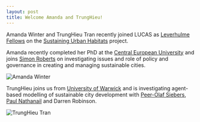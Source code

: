 ```yaml
---
layout: post
title: Welcome Amanda and TrungHieu!
---
```


Amanda Winter and TrungHieu Tran recently joined LUCAS as [Leverhulme Fellows](http://www.nottingham.ac.uk/research/groups/lucas/people/research-fellows.aspx) on the [Sustaining Urban Habitats](http://www.nottingham.ac.uk/research/groups/lucas/research/sustaining-urban-habitats-an-interdisciplinary-approach.aspx) project.

Amanda recently completed her PhD at the [Central European University](https://www.ceu.edu) and joins [Simon Roberts](http://www.nottingham.ac.uk/sociology/people/simon.roberts) on investigating issues and role of policy and governance in creating and managing sustainable cities.

![Amanda Winter](http://www.nottingham.ac.uk/Research/Groups/lucas/People/staff-images/amanda-winter.jpg "Amanda Winter - Research Fellow")

TrungHieu joins us from [University of Warwick](http://www.warwick.ac.uk) and is investigating agent-based modelling of sustainable city development with [Peer-Olaf Siebers](http://www.nottingham.ac.uk/computerscience/people/peer-olaf.siebers), [Paul Nathanail](http://www.nottingham.ac.uk/geography/people/paul.nathanail) and Darren Robinson. 

![TrungHieu Tran](http://www.nottingham.ac.uk/Research/Groups/lucas/People/staff-images/trunghieu-tran.jpg "TrungHieu Tran - Research Fellow")

